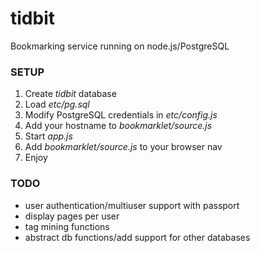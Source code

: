 tidbit
======

Bookmarking service running on node.js/PostgreSQL

### SETUP
1. Create *tidbit* database
2. Load *etc/pg.sql*
3. Modify PostgreSQL credentials in *etc/config.js*
4. Add your hostname to *bookmarklet/source.js* 
5. Start *app.js*
6. Add *bookmarklet/source.js* to your browser nav
7. Enjoy

### TODO
* user authentication/multiuser support with passport
* display pages per user
* tag mining functions
* abstract db functions/add support for other databases
